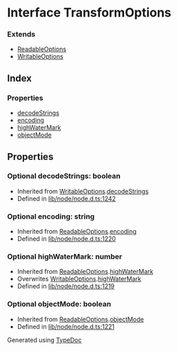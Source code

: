# Interface TransformOptions


### Extends
* [ReadableOptions](_stream_.readableoptions.md)
* [WritableOptions](_stream_.writableoptions.md)

## Index

### Properties
* [decodeStrings](_stream_.transformoptions.md#decodestrings)
* [encoding](_stream_.transformoptions.md#encoding)
* [highWaterMark](_stream_.transformoptions.md#highwatermark)
* [objectMode](_stream_.transformoptions.md#objectmode)

## Properties

### Optional decodeStrings: boolean

* Inherited from [WritableOptions](_stream_.writableoptions.md).[decodeStrings](_stream_.writableoptions.md#decodestrings)
* Defined in [lib/node/node.d.ts:1242](https://github.com/kimamula/typedoc/blob/HEAD/src/lib/node/node.d.ts#L1242)


### Optional encoding: string

* Inherited from [ReadableOptions](_stream_.readableoptions.md).[encoding](_stream_.readableoptions.md#encoding)
* Defined in [lib/node/node.d.ts:1220](https://github.com/kimamula/typedoc/blob/HEAD/src/lib/node/node.d.ts#L1220)


### Optional highWaterMark: number

* Inherited from [ReadableOptions](_stream_.readableoptions.md).[highWaterMark](_stream_.readableoptions.md#highwatermark)
* Overwrites [WritableOptions](_stream_.writableoptions.md).[highWaterMark](_stream_.writableoptions.md#highwatermark)
* Defined in [lib/node/node.d.ts:1219](https://github.com/kimamula/typedoc/blob/HEAD/src/lib/node/node.d.ts#L1219)


### Optional objectMode: boolean

* Inherited from [ReadableOptions](_stream_.readableoptions.md).[objectMode](_stream_.readableoptions.md#objectmode)
* Defined in [lib/node/node.d.ts:1221](https://github.com/kimamula/typedoc/blob/HEAD/src/lib/node/node.d.ts#L1221)



Generated using [TypeDoc](http://typedoc.io)
